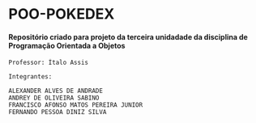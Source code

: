 # POO-POKEDEX

#### Repositório criado para projeto da terceira unidadade da disciplina de Programação Orientada a Objetos

    Professor: Ítalo Assis
    
    Integrantes:

    ALEXANDER ALVES DE ANDRADE
    ANDREY DE OLIVEIRA SABINO
    FRANCISCO AFONSO MATOS PEREIRA JUNIOR
    FERNANDO PESSOA DINIZ SILVA
